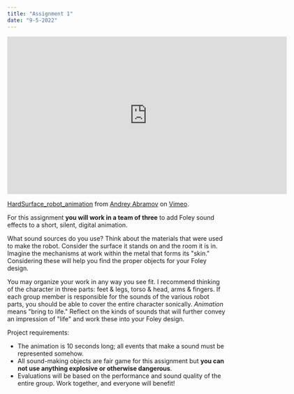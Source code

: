 ```yaml
---
title: "Assignment 1"
date: "9-5-2022"
---
```


<iframe src="https://player.vimeo.com/video/346689615?h=439d6f2a50" width="640" height="360" frameborder="0" allow="autoplay; fullscreen; picture-in-picture" allowfullscreen></iframe>
<p><a href="https://vimeo.com/346689615">HardSurface_robot_animation</a> from <a href="https://vimeo.com/abramanim">Andrey Abramov</a> on <a href="https://vimeo.com">Vimeo</a>.</p>

For this assignment **you will work in a team of three** to add Foley sound effects to a short, silent, digital animation. 

What sound sources do you use? Think about the materials that were used to make the robot. Consider the surface it stands on and the room it is in. Imagine the mechanisms at work within the metal that forms its "skin." Considering these will help you find the proper objects for your Foley design.  

You may organize your work in any way you see fit. I recommend thinking of the character in three parts\: feet & legs, torso & head, arms & fingers. If each group member is responsible for the sounds of the various robot parts, you should be able to cover the entire character sonically. _Animation_ means "bring to life." Reflect on the kinds of sounds that will further convey an impression of "life" and work these into your Foley design. 
 
Project requirements:  
-	The animation is 10 seconds long; all events that make a sound must be represented somehow.  
-	All sound-making objects are fair game for this assignment but **you can not use anything explosive or otherwise dangerous**.  
-	Evaluations will be based on the performance and sound quality of the entire group. Work together, and everyone will benefit!  
